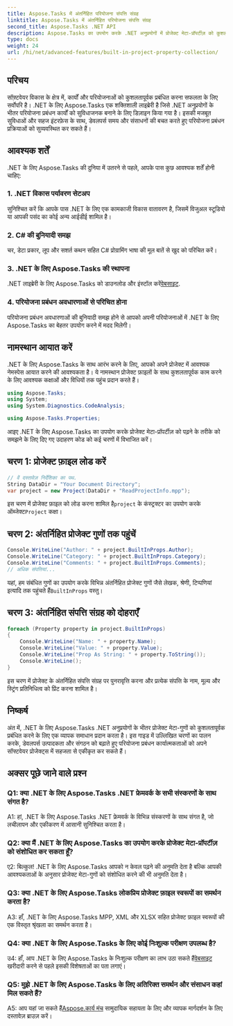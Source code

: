 ```yaml
---
title: Aspose.Tasks में अंतर्निहित परियोजना संपत्ति संग्रह
linktitle: Aspose.Tasks में अंतर्निहित परियोजना संपत्ति संग्रह
second_title: Aspose.Tasks .NET API
description: Aspose.Tasks का उपयोग करके .NET अनुप्रयोगों में प्रोजेक्ट मेटा-प्रॉपर्टीज़ को कुशलतापूर्वक प्रबंधित करना सीखें। आसानी से गुणों को पढ़ें, संशोधित करें और पुनरावृत्त करें।
type: docs
weight: 24
url: /hi/net/advanced-features/built-in-project-property-collection/
---
```

## परिचय

सॉफ़्टवेयर विकास के क्षेत्र में, कार्यों और परियोजनाओं को कुशलतापूर्वक प्रबंधित करना सफलता के लिए सर्वोपरि है। .NET के लिए Aspose.Tasks एक शक्तिशाली लाइब्रेरी है जिसे .NET अनुप्रयोगों के भीतर परियोजना प्रबंधन कार्यों को सुविधाजनक बनाने के लिए डिज़ाइन किया गया है। इसकी मजबूत सुविधाओं और सहज इंटरफ़ेस के साथ, डेवलपर्स समय और संसाधनों की बचत करते हुए परियोजना प्रबंधन प्रक्रियाओं को सुव्यवस्थित कर सकते हैं।

## आवश्यक शर्तें

.NET के लिए Aspose.Tasks की दुनिया में उतरने से पहले, आपके पास कुछ आवश्यक शर्तें होनी चाहिए:

### 1. .NET विकास पर्यावरण सेटअप

सुनिश्चित करें कि आपके पास .NET के लिए एक कामकाजी विकास वातावरण है, जिसमें विजुअल स्टूडियो या आपकी पसंद का कोई अन्य आईडीई शामिल है।

### 2. C# की बुनियादी समझ

चर, डेटा प्रकार, लूप और सशर्त कथन सहित C# प्रोग्रामिंग भाषा की मूल बातें से खुद को परिचित करें।

### 3. .NET के लिए Aspose.Tasks की स्थापना

 .NET लाइब्रेरी के लिए Aspose.Tasks को डाउनलोड और इंस्टॉल करें[वेबसाइट](https://releases.aspose.com/tasks/net/).

### 4. परियोजना प्रबंधन अवधारणाओं से परिचित होना

परियोजना प्रबंधन अवधारणाओं की बुनियादी समझ होने से आपको अपनी परियोजनाओं में .NET के लिए Aspose.Tasks का बेहतर उपयोग करने में मदद मिलेगी।

## नामस्थान आयात करें

.NET के लिए Aspose.Tasks के साथ आरंभ करने के लिए, आपको अपने प्रोजेक्ट में आवश्यक नेमस्पेस आयात करने की आवश्यकता है। ये नामस्थान प्रोजेक्ट फ़ाइलों के साथ कुशलतापूर्वक काम करने के लिए आवश्यक कक्षाओं और विधियों तक पहुंच प्रदान करते हैं।

```csharp
using Aspose.Tasks;
using System;
using System.Diagnostics.CodeAnalysis;

using Aspose.Tasks.Properties;

```

आइए .NET के लिए Aspose.Tasks का उपयोग करके प्रोजेक्ट मेटा-प्रॉपर्टीज़ को पढ़ने के तरीके को समझने के लिए दिए गए उदाहरण कोड को कई चरणों में विभाजित करें।

## चरण 1: प्रोजेक्ट फ़ाइल लोड करें

```csharp
// वें दस्तावेज़ निर्देशिका का पथ.
String DataDir = "Your Document Directory";
var project = new Project(DataDir + "ReadProjectInfo.mpp");
```

 इस चरण में प्रोजेक्ट फ़ाइल को लोड करना शामिल है`project` के कंस्ट्रक्टर का उपयोग करके ऑब्जेक्ट`Project` कक्षा।

## चरण 2: अंतर्निहित प्रोजेक्ट गुणों तक पहुंचें

```csharp
Console.WriteLine("Author: " + project.BuiltInProps.Author);
Console.WriteLine("Category: " + project.BuiltInProps.Category);
Console.WriteLine("Comments: " + project.BuiltInProps.Comments);
// अधिक संपत्तियां...
```

 यहां, हम संबंधित गुणों का उपयोग करके विभिन्न अंतर्निहित प्रोजेक्ट गुणों जैसे लेखक, श्रेणी, टिप्पणियां इत्यादि तक पहुंचते हैं`BuiltInProps` वस्तु।

## चरण 3: अंतर्निहित संपत्ति संग्रह को दोहराएँ

```csharp
foreach (Property property in project.BuiltInProps)
{
    Console.WriteLine("Name: " + property.Name);
    Console.WriteLine("Value: " + property.Value);
    Console.WriteLine("Prop As String: " + property.ToString());
    Console.WriteLine();
}
```

इस चरण में प्रोजेक्ट के अंतर्निहित संपत्ति संग्रह पर पुनरावृत्ति करना और प्रत्येक संपत्ति के नाम, मूल्य और स्ट्रिंग प्रतिनिधित्व को प्रिंट करना शामिल है।

## निष्कर्ष

अंत में, .NET के लिए Aspose.Tasks .NET अनुप्रयोगों के भीतर प्रोजेक्ट मेटा-गुणों को कुशलतापूर्वक प्रबंधित करने के लिए एक व्यापक समाधान प्रदान करता है। इस गाइड में उल्लिखित चरणों का पालन करके, डेवलपर्स उत्पादकता और संगठन को बढ़ाते हुए परियोजना प्रबंधन कार्यात्मकताओं को अपने सॉफ्टवेयर प्रोजेक्ट्स में सहजता से एकीकृत कर सकते हैं।

## अक्सर पूछे जाने वाले प्रश्न

### Q1: क्या .NET के लिए Aspose.Tasks .NET फ्रेमवर्क के सभी संस्करणों के साथ संगत है?

A1: हां, .NET के लिए Aspose.Tasks .NET फ्रेमवर्क के विभिन्न संस्करणों के साथ संगत है, जो लचीलापन और एकीकरण में आसानी सुनिश्चित करता है।

### Q2: क्या मैं .NET के लिए Aspose.Tasks का उपयोग करके प्रोजेक्ट मेटा-प्रॉपर्टीज़ को संशोधित कर सकता हूँ?

ए2: बिल्कुल! .NET के लिए Aspose.Tasks आपको न केवल पढ़ने की अनुमति देता है बल्कि आपकी आवश्यकताओं के अनुसार प्रोजेक्ट मेटा-गुणों को संशोधित करने की भी अनुमति देता है।

### Q3: क्या .NET के लिए Aspose.Tasks लोकप्रिय प्रोजेक्ट फ़ाइल स्वरूपों का समर्थन करता है?

A3: हाँ, .NET के लिए Aspose.Tasks MPP, XML और XLSX सहित प्रोजेक्ट फ़ाइल स्वरूपों की एक विस्तृत श्रृंखला का समर्थन करता है।

### Q4: क्या .NET के लिए Aspose.Tasks के लिए कोई निःशुल्क परीक्षण उपलब्ध है?

 उ4: हाँ, आप .NET के लिए Aspose.Tasks के निःशुल्क परीक्षण का लाभ उठा सकते हैं[वेबसाइट](https://releases.aspose.com/tasks/net/) खरीदारी करने से पहले इसकी विशेषताओं का पता लगाएं।

### Q5: मुझे .NET के लिए Aspose.Tasks के लिए अतिरिक्त समर्थन और संसाधन कहां मिल सकते हैं?

 A5: आप यहां जा सकते हैं[Aspose.कार्य मंच](https://forum.aspose.com/c/tasks/15) सामुदायिक सहायता के लिए और व्यापक मार्गदर्शन के लिए दस्तावेज़ ब्राउज़ करें।